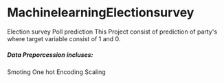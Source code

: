 # MachinelearningElectionsurvey
Election survey Poll prediction
This Project consist of prediction of party's where target variable consist of 1 and 0.

##### Data Preporcession incluses:
Smoting
One hot Encoding
Scaling
